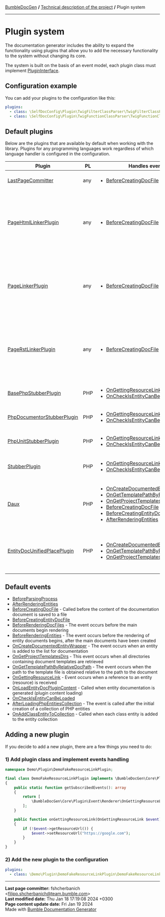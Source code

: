 [BumbleDocGen](../README.md) **/**
[Technical description of the project](readme.md) **/**
Plugin system

---


# Plugin system

The documentation generator includes the ability to expand the functionality using plugins that allow you to add the necessary functionality to the system without changing its core.

The system is built on the basis of an event model, each plugin class must implement [PluginInterface](classes/PluginInterface.md).

## Configuration example

You can add your plugins to the configuration like this:

```yaml
plugins:
  - class: \SelfDocConfig\Plugin\TwigFilterClassParser\TwigFilterClassParserPlugin
  - class: \SelfDocConfig\Plugin\TwigFunctionClassParser\TwigFunctionClassParserPlugin
```

## Default plugins

Below are the plugins that are available by default when working with the library.
Plugins for any programming languages work regardless of which language handler is configured in the configuration.

| Plugin | PL | Handles events | Description |
|-|-|-|-|
| [LastPageCommitter](classes/LastPageCommitter.md) | any | <ul><li> [BeforeCreatingDocFile](classes/BeforeCreatingDocFile.md) </li></ul> | Plugin for adding a block with information about the last commit and date of page update to the generated document |
| [PageHtmlLinkerPlugin](classes/PageHtmlLinkerPlugin.md) | any | <ul><li> [BeforeCreatingDocFile](classes/BeforeCreatingDocFile.md) </li></ul> | Adds URLs to empty links in HTML format;  Links may contain:  1) Short entity name  2) Full entity name  3) Relative link to the entity file from the root directory of the project  4) Page title ( title )  5) Template key ( BreadcrumbsHelper::getTemplateLinkKey() )  6) Relative reference to the entity document from the root directory of the documentation |
| [PageLinkerPlugin](classes/PageLinkerPlugin.md) | any | <ul><li> [BeforeCreatingDocFile](classes/BeforeCreatingDocFile.md) </li></ul> | Adds URLs to empty links in MD format;  Links may contain:  1) Short entity name  2) Full entity name  3) Relative link to the entity file from the root directory of the project  4) Page title ( title )  5) Template key ( BreadcrumbsHelper::getTemplateLinkKey() )  6) Relative reference to the entity document from the root directory of the documentation |
| [PageRstLinkerPlugin](classes/PageRstLinkerPlugin.md) | any | <ul><li> [BeforeCreatingDocFile](classes/BeforeCreatingDocFile.md) </li></ul> | Adds URLs to empty links in rst format;  Links may contain:  1) Short entity name  2) Full entity name  3) Relative link to the entity file from the root directory of the project  4) Page title ( title )  5) Template key ( BreadcrumbsHelper::getTemplateLinkKey() )  6) Relative reference to the entity document from the root directory of the documentation |
| [BasePhpStubberPlugin](classes/BasePhpStubberPlugin.md) | PHP | <ul><li> [OnGettingResourceLink](classes/OnGettingResourceLink.md) </li><li> [OnCheckIsEntityCanBeLoaded](classes/OnCheckIsEntityCanBeLoaded.md) </li></ul> | Adding links to type documentation and documentation of built-in PHP classes |
| [PhpDocumentorStubberPlugin](classes/PhpDocumentorStubberPlugin.md) | PHP | <ul><li> [OnGettingResourceLink](classes/OnGettingResourceLink.md) </li><li> [OnCheckIsEntityCanBeLoaded](classes/OnCheckIsEntityCanBeLoaded.md) </li></ul> | Adding links to the documentation of PHP classes in the \phpDocumentor namespace |
| [PhpUnitStubberPlugin](classes/PhpUnitStubberPlugin.md) | PHP | <ul><li> [OnGettingResourceLink](classes/OnGettingResourceLink.md) </li><li> [OnCheckIsEntityCanBeLoaded](classes/OnCheckIsEntityCanBeLoaded.md) </li></ul> | Adding links to the documentation of PHP classes in the \PHPUnit namespace |
| [StubberPlugin](classes/StubberPlugin.md) | PHP | <ul><li> [OnGettingResourceLink](classes/OnGettingResourceLink.md) </li><li> [OnCheckIsEntityCanBeLoaded](classes/OnCheckIsEntityCanBeLoaded.md) </li></ul> | The plugin allows you to automatically provide links to github repositories for documented classes from libraries included in composer |
| [Daux](classes/Daux.md) | PHP | <ul><li> [OnCreateDocumentedEntityWrapper](classes/OnCreateDocumentedEntityWrapper.md) </li><li> [OnGetTemplatePathByRelativeDocPath](classes/OnGetTemplatePathByRelativeDocPath.md) </li><li> [OnGetProjectTemplatesDirs](classes/OnGetProjectTemplatesDirs.md) </li><li> [BeforeCreatingDocFile](classes/BeforeCreatingDocFile.md) </li><li> [BeforeCreatingEntityDocFile](classes/BeforeCreatingEntityDocFile.md) </li><li> [AfterRenderingEntities](classes/AfterRenderingEntities.md) </li></ul> |  |
| [EntityDocUnifiedPlacePlugin](classes/EntityDocUnifiedPlacePlugin.md) | PHP | <ul><li> [OnCreateDocumentedEntityWrapper](classes/OnCreateDocumentedEntityWrapper.md) </li><li> [OnGetTemplatePathByRelativeDocPath](classes/OnGetTemplatePathByRelativeDocPath.md) </li><li> [OnGetProjectTemplatesDirs](classes/OnGetProjectTemplatesDirs.md) </li></ul> | This plugin changes the algorithm for saving entity documents. The standard system stores each file in a directory next to the file where it was requested. This behavior changes and all documents are saved in a separate directory structure, so they are not duplicated. |

## Default events

-  [BeforeParsingProcess](classes/BeforeParsingProcess.md)
-  [AfterRenderingEntities](classes/AfterRenderingEntities.md)
-  [BeforeCreatingDocFile](classes/BeforeCreatingDocFile.md) - Called before the content of the documentation document is saved to a file
-  [BeforeCreatingEntityDocFile](classes/BeforeCreatingEntityDocFile.md)
-  [BeforeRenderingDocFiles](classes/BeforeRenderingDocFiles.md) - The event occurs before the main documents begin rendering
-  [BeforeRenderingEntities](classes/BeforeRenderingEntities.md) - The event occurs before the rendering of entity documents begins, after the main documents have been created
-  [OnCreateDocumentedEntityWrapper](classes/OnCreateDocumentedEntityWrapper.md) - The event occurs when an entity is added to the list for documentation
-  [OnGetProjectTemplatesDirs](classes/OnGetProjectTemplatesDirs.md) - This event occurs when all directories containing document templates are retrieved
-  [OnGetTemplatePathByRelativeDocPath](classes/OnGetTemplatePathByRelativeDocPath.md) - The event occurs when the path to the template file is obtained relative to the path to the document
-  [OnGettingResourceLink](classes/OnGettingResourceLink.md) - Event occurs when a reference to an entity (resource) is received
-  [OnLoadEntityDocPluginContent](classes/OnLoadEntityDocPluginContent.md) - Called when entity documentation is generated (plugin content loading)
-  [OnCheckIsEntityCanBeLoaded](classes/OnCheckIsEntityCanBeLoaded.md)
-  [AfterLoadingPhpEntitiesCollection](classes/AfterLoadingPhpEntitiesCollection.md) - The event is called after the initial creation of a collection of PHP entities
-  [OnAddClassEntityToCollection](classes/OnAddClassEntityToCollection.md) - Called when each class entity is added to the entity collection


## Adding a new plugin

If you decide to add a new plugin, there are a few things you need to do:

### 1) Add plugin class and implement events handling

```php
namespace Demo\Plugin\DemoFakeResourceLinkPlugin;

final class DemoFakeResourceLinkPlugin implements \BumbleDocGen\Core\Plugin\PluginInterface
{
    public static function getSubscribedEvents(): array
    {
        return [
            \BumbleDocGen\Core\Plugin\Event\Renderer\OnGettingResourceLink::class => 'onGettingResourceLink',
        ];
    }

    public function onGettingResourceLink(OnGettingResourceLink $event): void
    {
        if (!$event->getResourceUrl()) {
            $event->setResourceUrl("https://google.com");
        }
    }
}
```

### 2) Add the new plugin to the configuration

```yaml
plugins:
  - class: \Demo\Plugin\DemoFakeResourceLinkPlugin\DemoFakeResourceLinkPlugin
```


---

**Last page committer:** fshcherbanich &lt;filipp.shcherbanich@team.bumble.com&gt;<br>**Last modified date:**   Thu Jan 18 17:19:08 2024 +0300<br>**Page content update date:** Fri Jan 19 2024<br>Made with [Bumble Documentation Generator](https://github.com/bumble-tech/bumble-doc-gen/blob/master/docs/README.md)